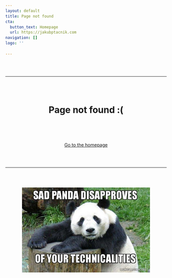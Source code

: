 ```yaml
---
layout: default
title: Page not found
cta:
  button_text: Homepage
  url: https://jakubptacnik.com
navigation: []
logo: ''

---
```

<br/><br/>

***

<br/><br/>

<h1 align="center">Page not found :( </h1>

<br/><br/>

<p align="center">     
<br> <a href="https://jakubptacnik.com">Go to the homepage</a> </p>

<br/><br/>

***

<br/><br/>

<p align="center">

<img width="400" src="/uploads/2021/07/05/sad-panda-disapproves.jpg" alt="Sad Panda Disapproves">

</p>